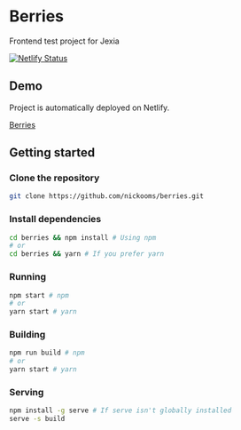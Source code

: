 # Berries

Frontend test project for Jexia

[![Netlify Status](https://api.netlify.com/api/v1/badges/2e1f493a-5c43-43ec-87eb-a84e8ccab203/deploy-status)](https://app.netlify.com/sites/nick-ooms-berries/deploys)

## Demo

Project is automatically deployed on Netlify.

[Berries](https://nick-ooms-berries.netlify.app/)

## Getting started

### Clone the repository

```sh
git clone https://github.com/nickooms/berries.git
```

### Install dependencies

```sh
cd berries && npm install # Using npm
# or
cd berries && yarn # If you prefer yarn
```

### Running

```sh
npm start # npm
# or
yarn start # yarn
```

### Building

```sh
npm run build # npm
# or
yarn start # yarn
```

### Serving

```sh
npm install -g serve # If serve isn't globally installed
serve -s build
```

